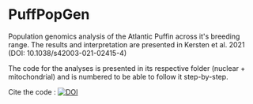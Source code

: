 # PuffPopGen
Population genomics analysis of the Atlantic Puffin across it's breeding range. The results and interpretation are presented in Kersten et al. 2021 (DOI: 10.1038/s42003-021-02415-4)


The code for the analyses is presented in its respective folder (nuclear + mitochondrial) and is numbered to be able to follow it step-by-step.

Cite the code : [![DOI](https://zenodo.org/badge/295405157.svg)](https://zenodo.org/badge/latestdoi/295405157)

